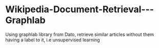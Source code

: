 # Wikipedia-Document-Retrieval---Graphlab
Using graphlab library from Dato, retrieve similar articles without them having a label to it, i.e unsupervised learning
